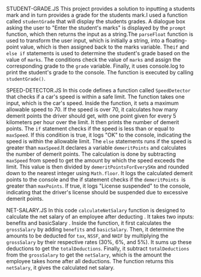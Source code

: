 STUDENT-GRADE.JS
This project provides a solution to inputting a students mark and in turn provides a grade for the students mark.I used a function called `studentGrade` that will display the students grades.
A dialogue box asking the user to "Enter the student's marks" is displayed by the `prompt` function, which then returns the input as a string.The `parseFloat` function is used to transform the user input, which is initially a string, into a floating-point value, which is then assigned back to the marks variable.
The`if` and `else if` statements is used to determine the student's grade based on the value of `marks`. The conditions check the value of `marks` and assign the corresponding grade to the `grade` variable.
Finally, it uses console.log to print the student's grade to the console. The function is executed by calling `studentGrade()`.

SPEED-DETECTOR.JS
In this code defines a function called `SpeedDetector` that checks if a car's speed is within a safe limit. 
The function takes one input, which is the car's speed. Inside the function, it sets a maximum allowable speed to 70. 
If the speed is over 70, it calculates how many demerit points the driver should get, with one point given for every 5 kilometers per hour over the limit. It then prints the number of demerit points.
The `if` statement checks if the speed is less than or equal to `maxSpeed`. If this condition is true, it logs "OK" to the console, indicating the speed is within the allowable limit.
The `else` statements runs if the speed is greater than `maxSpeed`.It declares a variable `demeritPoints` and calculates the number of demerit points. The calculation is done by subtracting `maxSpeed` from speed to get the amount by which the speed exceeds the limit. This value is then divided by `demeritPointsForEvery5Km` and rounded down to the nearest integer using `Math.floor`.
It logs the calculated demerit points to the console and the if statement checks if the `demeritPoints `is greater than `maxPoints`.
If true, it logs "License suspended" to the console, indicating that the driver's license should be suspended due to excessive demerit points.




NET-SALARY.JS
In this code `calculateNetSalary` function is designed to calculate the net salary of an employee after deducting . It takes two inputs: benefits and basicSalary .
Inside the function, it first calculates the `grossSalary` by adding `benefits` and `basicSalary`. Then, it determine the amounts to be deducted for `tax`, `NSSF`, and `NHIF` by multiplying the `grossSalary` by their respective rates (30%, 6%, and 5%).
It sums up these deductions to get the `totalDeductions`. 
Finally, it subtract `totalDeductions` from the `grossSalary` to get the `netSalary`, which is the amount the employee takes home after all deductions. The function returns this `netSalary`, it gives the calculated net salary.
